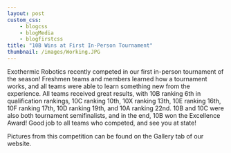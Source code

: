 ```yaml
--- 
layout: post
custom_css: 
    - blogcss
    - blogMedia
    - blogfirstcss
title: "10B Wins at First In-Person Tournament" 
thumbnail: /images/Working.JPG
---
```


Exothermic Robotics recently competed in our first in-person tournament of the season! Freshmen teams and members learned how a tournament works, and all teams were able to learn something new from the experience. All teams received great results, with 10B ranking 6th in qualification rankings, 10C ranking 10th, 10X ranking 13th, 10E ranking 16th, 10F ranking 17th, 10D ranking 19th, and 10A ranking 22nd. 10B and 10C were also both tournament semifinalists, and in the end, 10B won the Excellence Award! Good job to all teams who competed, and see you at state! 

Pictures from this competition can be found on the Gallery tab of our website. 
